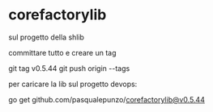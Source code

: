 # corefactorylib

sul progetto della shlib

committare tutto e creare un tag

git tag v0.5.44
git push origin --tags

per caricare la lib sul progetto devops:

go get github.com/pasqualepunzo/corefactorylib@v0.5.44

